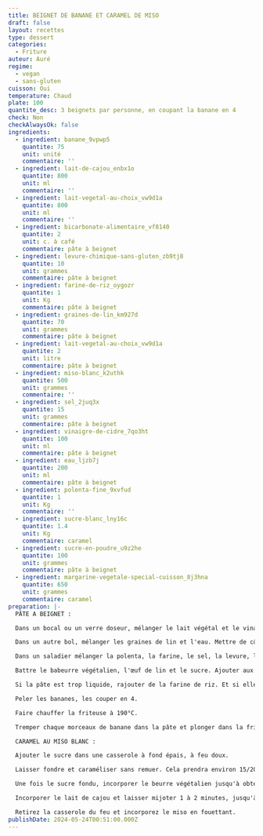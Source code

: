 ```yaml
---
title: BEIGNET DE BANANE ET CARAMEL DE MISO
draft: false
layout: recettes
type: dessert
categories:
  - Friture
auteur: Auré
regime:
  - vegan
  - sans-gluten
cuisson: Oui
temperature: Chaud
plate: 100
quantite_desc: 3 beignets par personne, en coupant la banane en 4
check: Non
checkAlwaysOk: false
ingredients:
  - ingredient: banane_9vpwp5
    quantite: 75
    unit: unité
    commentaire: ''
  - ingredient: lait-de-cajou_enbx1o
    quantite: 800
    unit: ml
    commentaire: ''
  - ingredient: lait-vegetal-au-choix_vw9d1a
    quantite: 800
    unit: ml
    commentaire: ''
  - ingredient: bicarbonate-alimentaire_vf8140
    quantite: 2
    unit: c. à café
    commentaire: pâte à beignet
  - ingredient: levure-chimique-sans-gluten_zb9tj8
    quantite: 10
    unit: grammes
    commentaire: pâte à beignet
  - ingredient: farine-de-riz_oygozr
    quantite: 1
    unit: Kg
    commentaire: pâte à beignet
  - ingredient: graines-de-lin_km927d
    quantite: 70
    unit: grammes
    commentaire: pâte à beignet
  - ingredient: lait-vegetal-au-choix_vw9d1a
    quantite: 2
    unit: litre
    commentaire: pâte à beignet
  - ingredient: miso-blanc_k2uthk
    quantite: 500
    unit: grammes
    commentaire: ''
  - ingredient: sel_2juq3x
    quantite: 15
    unit: grammes
    commentaire: pâte à beignet
  - ingredient: vinaigre-de-cidre_7qo3ht
    quantite: 100
    unit: ml
    commentaire: pâte à beignet
  - ingredient: eau_ljzb7j
    quantite: 200
    unit: ml
    commentaire: pâte à beignet
  - ingredient: polenta-fine_9xvfud
    quantite: 1
    unit: Kg
    commentaire: ''
  - ingredient: sucre-blanc_lny16c
    quantite: 1.4
    unit: Kg
    commentaire: caramel
  - ingredient: sucre-en-poudre_u9z2he
    quantite: 100
    unit: grammes
    commentaire: pâte à beignet
  - ingredient: margarine-vegetale-special-cuisson_8j3hna
    quantite: 650
    unit: grammes
    commentaire: caramel
preparation: |-
  PÂTE A BEIGNET :

  Dans un bocal ou un verre doseur, mélanger le lait végétal et le vinaigre. Mettre de côté. (Cela fait du babeurre végétalien)

  Dans un autre bol, mélanger les graines de lin et l'eau. Mettre de côté. (Cela fait des œufs de lin végétaliens). Réserver le babeurre végétalien et l'œuf de lin pendant 10 minutes.

  Dans un saladier mélanger la polenta, la farine, le sel, la levure, le bicarbonate de soude.

  Battre le babeurre végétalien, l'œuf de lin et le sucre. Ajouter aux ingrédients secs et fouetter jusqu'à ce que le tout soit combiné.

  Si la pâte est trop liquide, rajouter de la farine de riz. Et si elle est trop épaisse la rallonger au lait végétal ou à l'eau.

  Peler les bananes, les couper en 4.

  Faire chauffer la friteuse à 190°C.

  Tremper chaque morceaux de banane dans la pâte et plonger dans la friteuse.

  CARAMEL AU MISO BLANC :

  Ajouter le sucre dans une casserole à fond épais, à feu doux.

  Laisser fondre et caraméliser sans remuer. Cela prendra environ 15/20 minutes.

  Une fois le sucre fondu, incorporer le beurre végétalien jusqu'à obtenir un caramel onctueux.

  Incorporer le lait de cajou et laisser mijoter 1 à 2 minutes, jusqu'à ce que la sauce caramel épaississe.

  Retirez la casserole du feu et incorporez le miso en fouettant.
publishDate: 2024-05-24T00:51:00.000Z
---
```

